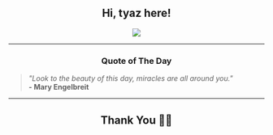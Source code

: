 <h2 align="center"> Hi, tyaz here!</h2>

<p align="center">
<a href="https://github.com/tyazx" alt="github streak"><img src="https://dvst-streak.herokuapp.com/?user=tyazx&theme=tokyonight&fire=DD472C"></a>
</p>

<hr>
<h3 align="center">Quote of The Day</h3>
<p align="center">
<blockquote>
<i>"Look to the beauty of this day, miracles are all around you."</i>
<br>
<b>- Mary Engelbreit</b>
</blockquote>
</p>


<hr>
<h2 align="center">Thank You 🙏🏼</h2>
